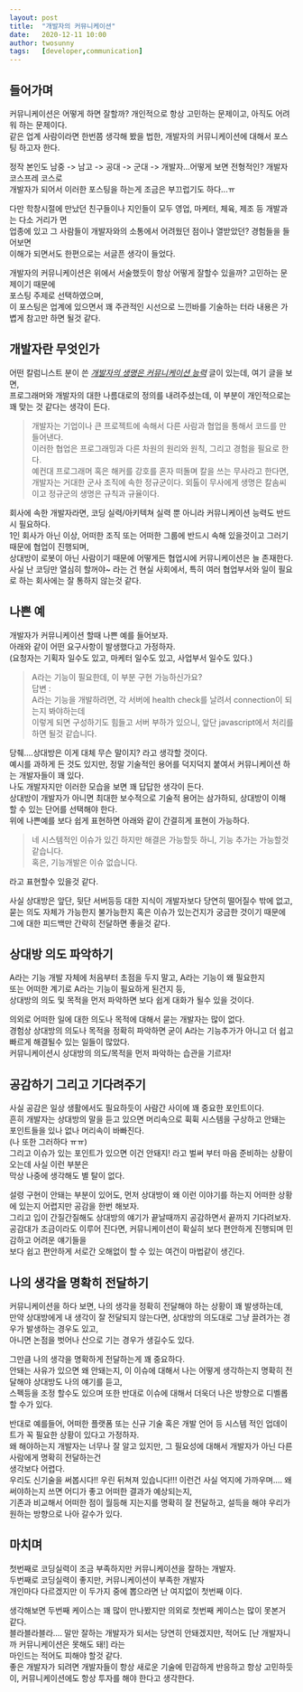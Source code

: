 ```yaml
---
layout: post
title:  "개발자의 커뮤니케이션"
date:   2020-12-11 10:00
author: twosunny
tags:	[developer,communication]
---
```


## 들어가며
커뮤니케이션은 어떻게 하면 잘할까? 개인적으로 항상 고민하는 문제이고, 아직도 어려워 하는 문제이다.     
같은 업계 사람이라면 한번쯤 생각해 봤을 법한, 개발자의 커뮤니케이션에 대해서 포스팅 하고자 한다.  

정작 본인도 남중 -> 남고 -> 공대 -> 군대 -> 개발자...어떻게 보면 전형적인? 개발자 코스프레 코스로    
개발자가 되어서 이러한 포스팅을 하는게 조금은 부끄럽기도 하다...ㅠ  

다만 학창시절에 만났던 친구들이나 지인들이 모두 영업, 마케터, 체육, 제조 등 개발과는 다소 거리가 먼  
업종에 있고 그 사람들이 개발자와의 소통에서 어려웠던 점이나 열받았던? 경험들을 들어보면  
이해가 되면서도 한편으로는 서글픈 생각이 들었다.    

개발자의 커뮤니케이션은 위에서 서술했듯이 항상 어떻게 잘할수 있을까? 고민하는 문제이기 때문에  
포스팅 주제로 선택하였으며,     
이 포스팅은 업계에 있으면서 꽤 주관적인 시선으로 느낀바를 기술하는 터라 내용은 가볍게 참고만 하면 될것 같다.  


## 개발자란 무엇인가
어떤 칼럼니스트 분이 쓴 *[개발자의 생명은 커뮤니케이션 능력](https://zdnet.co.kr/view/?no=20160425094045)* 글이 있는데, 여기 글을 보면,  
프로그래머와 개발자의 대한 나름대로의 정의를 내려주셨는데, 이 부분이 개인적으로는 꽤 맞는 것 같다는 생각이 든다.  

>개발자는 기업이나 큰 프로젝트에 속해서 다른 사람과 협업을 통해서 코드를 만들어낸다.  
>이러한 협업은 프로그래밍과 다른 차원의 원리와 원칙, 그리고 경험을 필요로 한다.   
>예컨대 프로그래머 혹은 해커를 강호를 혼자 떠돌며 칼을 쓰는 무사라고 한다면,   
>개발자는 거대한 군사 조직에 속한 정규군이다. 외톨이 무사에게 생명은 칼솜씨이고 정규군의 생명은 규칙과 규율이다.  

회사에 속한 개발자라면, 코딩 실력/아키텍쳐 실력 뿐 아니라 커뮤니케이션 능력도 반드시 필요하다.    
1인 회사가 아닌 이상, 어떠한 조직 또는 어떠한 그룹에 반드시 속해 있을것이고 그러기 때문에 협업이 진행되며,  
상대방이 로봇이 아닌 사람이기 때문에 어떻게든 협업시에 커뮤니케이션은 늘 존재한다.   
사실 난 코딩만 열심히 할꺼야~ 라는 건 현실 사회에서, 특히 여러 협업부서와 일이 필요로 하는 회사에는 잘 통하지 않는것 같다.    

## 나쁜 예
개발자가 커뮤니케이션 할때 나쁜 예를 들어보자.  
아래와 같이 어떤 요구사항이 발생했다고 가정하자.  
(요청자는 기획자 일수도 있고, 마케터 일수도 있고, 사업부서 일수도 있다.)    

>A라는 기능이 필요한데, 이 부분 구현 가능하신가요?  
>답변 :  
>A라는 기능을 개발하려면, 각 서버에 health check를 날려서 connection이 되는지 봐야하는데  
>이렇게 되면 구성하기도 힘들고 서버 부하가 있으니, 앞단 javascript에서 처리를 하면 될것 같습니다.    

당췌....상대방은 이게 대체 무슨 말이지? 라고 생각할 것이다.  
예시를 과하게 든 것도 있지만, 정말 기술적인 용어를 덕지덕지 붙여서 커뮤니케이션 하는 개발자들이 꽤 있다.  
나도 개발자지만 이러한 모습을 보면 꽤 답답한 생각이 든다.  
상대방이 개발자가 아니면 최대한 보수적으로 기술적 용어는 삼가하되, 상대방이 이해 할 수 있는 단어를 선택해야 한다.  
위에 나쁜예를 보다 쉽게 표현하면 아래와 같이 간결히게 표현이 가능하다.  

>네 시스템적인 이슈가 있긴 하지만 해결은 가능할듯 하니, 기능 추가는 가능할것 같습니다.  
>혹은, 기능개발은 이슈 없습니다.  

라고 표현할수 있을것 같다.   

사실 상대방은 앞단, 뒷단 서버등등 대한 지식이 개발자보다 당연히 떨어질수 밖에 없고,       
묻는 의도 자체가 가능한지 불가능한지 혹은 이슈가 있는건지가 궁금한 것이기 때문에 그에 대한 피드백만 간략히 전달하면 좋을것 같다.      

## 상대방 의도 파악하기
A라는 기능 개발 자체에 처음부터 초점을 두지 말고, A라는 기능이 왜 필요한지   
또는 어떠한 계기로 A라는 기능이 필요하게 된건지 등,    
상대방의 의도 및 목적을 먼저 파악하면 보다 쉽게 대화가 될수 있을 것이다.    

의외로 어떠한 일에 대한 의도나 목적에 대해서 묻는 개발자는 많이 없다.  
경험상 상대방의 의도나 목적을 정확히 파악하면 굳이 A라는 기능추가가 아니고 더 쉽고 빠르게 해결될수 있는 일들이 많았다.    
커뮤니케이션시 상대방의 의도/목적을 먼저 파악하는 습관을 기르자!  

## 공감하기 그리고 기다려주기
사실 공감은 일상 생활에서도 필요하듯이 사람간 사이에 꽤 중요한 포인트이다.    
흔히 개발자는 상대방의 말을 듣고 있으면 머리속으로 휙휙 시스템을 구상하고 안돼는 포인트들을 있나 없나 머리속이 바빠진다.  
(나 또한 그러하다 ㅠㅠ)    
그리고 이슈가 있는 포인트가 있으면 이건 안돼지! 라고 벌써 부터 마음 준비하는 상황이 오는데 사실 이런 부분은  
막상 나중에 생각해도 별 탈이 없다.  

설령 구현이 안돼는 부분이 있어도, 먼저 상대방이 왜 이런 이야기를 하는지 어떠한 상황에 있는지 어렵지만 공감을 한번 해보자.  
그리고 입이 간질간질해도 상대방의 얘기가 끝날때까지 공감하면서 끝까지 기다려보자.      
공감대가 조금이라도 이루어 진다면, 커뮤니케이션이 확실히 보다 편안하게 진행되며 민감하고 어려운 얘기들을    
보다 쉽고 편안하게 서로간 오해없이 할 수 있는 여건이 마법같이 생긴다.    
   
## 나의 생각을 명확히 전달하기
커뮤니케이션을 하다 보면, 나의 생각을 정확히 전달해야 하는 상황이 꽤 발생하는데,  
만약 상대방에게 내 생각이 잘 전달되지 않는다면, 상대방의 의도대로 그냥 끌려가는 경우가 발생하는 경우도 있고,        
아니면 논점을 벗어나 산으로 기는 경우가 생길수도 있다.   

그만큼 나의 생각을 명확하게 전달하는게 꽤 중요하다.  
안돼는 사유가 있으면 왜 안돼는지, 이 이슈에 대해서 나는 어떻게 생각하는지 명확히 전달해야 상대방도 나의 얘기를 듣고,    
스펙등을 조정 할수도 있으며 또한 반대로 이슈에 대해서 더욱더 나은 방향으로 디벨롭 할 수가 있다.    

반대로 예를들어, 어떠한 플랫폼 또는 신규 기술 혹은 개발 언어 등 시스템 적인 업데이트가 꼭 필요한 상황이 있다고 가정하자.    
왜 해야하는지 개발자는 너무나 잘 알고 있지만, 그 필요성에 대해서 개발자가 아닌 다른 사람에게 명확히 전달하는건  
생각보다 어렵다.  
우리도 신기술을 써봅시다!! 우린 뒤쳐져 있습니다!!! 이런건 사실 억지에 가까우며.... 왜 써야하는지 쓰면 어디가 좋고 어떠한 결과가 예상되는지,    
기존과 비교해서 어떠한 점이 월등해 지는지를 명확히 잘 전달하고, 설득을 해야 우리가 원하는 방향으로 나아 갈수가 있다.  
    
## 마치며
첫번째로 코딩실력이 조금 부족하지만 커뮤니케이션을 잘하는 개발자.  
두번째로 코딩실력이 좋지만, 커뮤니케이션이 부족한 개발자    
개인마다 다르겠지만 이 두가지 중에 뽑으라면 난 여지없이 첫번째 이다.    

생각해보면 두번째 케이스는 꽤 많이 만나봤지만 의외로 첫번째 케이스는 많이 못본거 같다.  
블라블라블라.... 말만 잘하는 개발자가 되서는 당연히 안돼겠지만, 적어도 [난 개발자니까 커뮤니케이션은 못해도 돼!] 라는  
마인드는 적어도 피해야 할것 같다.  
좋은 개발자가 되려면 개발자들이 항상 새로운 기술에 민감하게 반응하고 항상 고민하듯이, 
커뮤니케이션에도 항상 투자를 해야 한다고 생각한다.      
 
